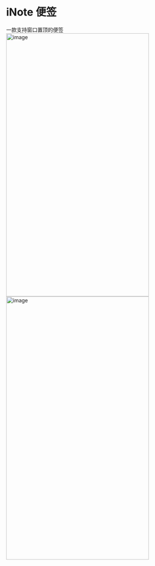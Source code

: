 # iNote 便签
一款支持窗口置顶的便签
<img width="384" height="709" alt="image" src="https://github.com/user-attachments/assets/bef05c52-6a51-4f06-a0b3-e0156b18d5c9" />
<img width="384" height="709" alt="image" src="https://github.com/user-attachments/assets/6594b431-86cc-43c3-97be-0bb84287f794" />
